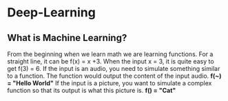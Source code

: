 # Deep-Learning

## What is Machine Learning?
From the beginning when we learn math we are learning functions. For a straight line, it can be f(x) = x +3. When the input x = 3, it is quite easy to get f(3) = 6.
If the input is an audio, you need to simulate something similar to a function. The function would output the content of the input audio.
**f(~) = "Hello World"**
If the input is a picture, you want to simulate a complex function so that its output is what this picture is.
**f() = "Cat"**
